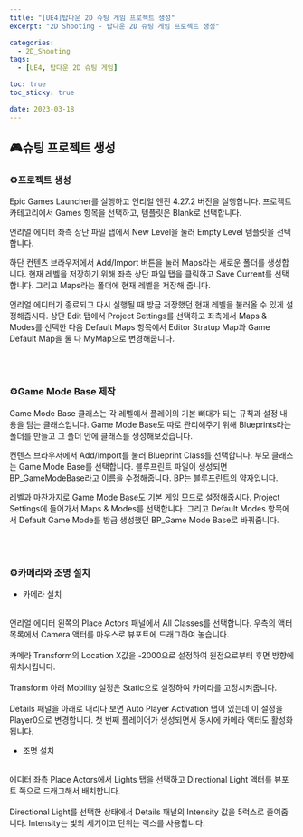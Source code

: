 ```yaml
---
title: "[UE4]탑다운 2D 슈팅 게임 프로젝트 생성"
excerpt: "2D Shooting - 탑다운 2D 슈팅 게임 프로젝트 생성"

categories:
  - 2D_Shooting
tags:
  - [UE4, 탑다운 2D 슈팅 게임]

toc: true
toc_sticky: true

date: 2023-03-18
---
```


## 🎮슈팅 프로젝트 생성
### ⚙️프로젝트 생성
Epic Games Launcher를 실행하고 언리얼 엔진 4.27.2 버전을 실행합니다. 프로젝트 카테고리에서 Games 항목을 선택하고, 템플릿은 Blank로 선택합니다.

언리얼 에디터 좌측 상단 파일 탭에서 New Level을 눌러 Empty Level 템플릿을 선택합니다.

하단 컨텐츠 브라우저에서 Add/Import 버튼을 눌러 Maps라는 새로운 폴더를 생성합니다. 현재 레벨을 저장하기 위해 좌측 상단 파일 탭을 클릭하고 Save Current를 선택합니다. 그리고 Maps라는 폴더에 현재 레벨을 저장해 줍니다.

언리얼 에디터가 종료되고 다시 실행될 때 방금 저장했던 현재 레벨을 불러올 수 있게 설정해줍시다. 상단 Edit 탭에서 Project Settings를 선택하고 좌측에서 Maps & Modes를 선택한 다음 Default Maps 항목에서 Editor Stratup Map과 Game Default Map을 둘 다 MyMap으로 변경해줍니다.

<br><br>

### ⚙️Game Mode Base 제작
Game Mode Base 클래스는 각 레벨에서 플레이의 기본 뼈대가 되는 규칙과 설정 내용을 담는 클래스입니다. Game Mode Base도 따로 관리해주기 위해 Blueprints라는 폴더를 만들고 그 폴더 안에 클래스를 생성해보겠습니다.

컨텐츠 브라우저에서 Add/Import를 눌러 Blueprint Class를 선택합니다. 부모 클래스는 Game Mode Base를 선택합니다. 블루프린트 파일이 생성되면 BP_GameModeBase라고 이름을 수정해줍니다. BP는 블루프린트의 약자입니다.

레벨과 마찬가지로 Game Mode Base도 기본 게임 모드로 설정해줍시다. Project Settings에 들어가서 Maps & Modes를 선택합니다. 그리고 Default Modes 항목에서 Default Game Mode를 방금 생성했던 BP_Game Mode Base로 바꿔줍니다.

<br><br>

### ⚙️카메라와 조명 설치
* 카메라 설치
<br>
언리얼 에디터 왼쪽의 Place Actors 패널에서 All Classes를 선택합니다. 우측의 액터 목록에서 Camera 액터를 마우스로 뷰포트에 드래그하여 놓습니다.
<br><br>
카메라 Transform의 Location X값을 -2000으로 설정하여 원점으로부터 후면 방향에 위치시킵니다.
<br><br>
Transform 아래 Mobility 설정은 Static으로 설정하여 카메라를 고정시켜줍니다.
<br><br>
Details 패널을 아래로 내리다 보면 Auto Player Activation 탭이 있는데 이 설정을 Player0으로 변경합니다. 첫 번째 플레이어가 생성되면서 동시에 카메라 액터도 활성화됩니다.

<br>

* 조명 설치
<br>
에디터 좌측 Place Actors에서 Lights 탭을 선택하고 Directional Light 액터를 뷰포트 쪽으로 드래그해서 배치합니다.
<br><br>
Directional Light를 선택한 상태에서 Details 패널의 Intensity 값을 5럭스로 줄여줍니다. Intensity는 빛의 세기이고 단위는 럭스를 사용합니다.

<br><br>